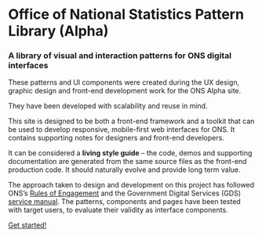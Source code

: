 # Office of National Statistics Pattern Library (Alpha)

### A library of visual and interaction patterns for ONS digital interfaces

These patterns and UI components were created during the UX design, graphic design and front-end development work for the ONS Alpha site. 

They have been developed with scalability and reuse in mind. 

This site is designed to be both a front-end framework and a toolkit that can be used to develop responsive, mobile-first web interfaces for ONS. It contains supporting notes for designers and front-end developers.

It can be considered a **living style guide** – the code, demos and supporting documentation are generated from the same source files as the front-end production code. It should naturally evolve and provide long term value.

The approach taken to design and development on this project has followed ONS’s [Rules of Engagement](http://onsdigital.github.io/) and the Government Digital Services (GDS) [service manual](https://www.gov.uk/service-manual). The patterns, components and pages have been tested with target users, to evaluate their validity as interface components.

[Get started!](/page-getting-started.html)